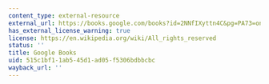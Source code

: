 ```yaml
---
content_type: external-resource
external_url: https://books.google.com/books?id=2NNfIXyttn4C&pg=PA73=onepage#v=onepage&q&f=false
has_external_license_warning: true
license: https://en.wikipedia.org/wiki/All_rights_reserved
status: ''
title: Google Books
uid: 515c1bf1-1ab5-45d1-ad05-f5306bdbbcbc
wayback_url: ''
---
```


